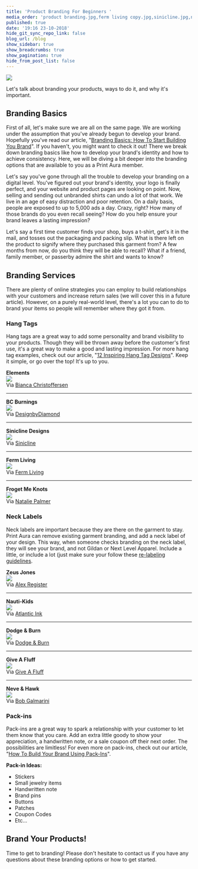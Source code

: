 ```yaml
---
title: 'Product Branding For Beginners '
media_order: 'product branding.jpg,ferm living copy.jpg,sinicline.jpg,neve hawk.png,BC Burnings.jpg,Zeus Jones.jpg,dodge and burn.jpg,give a fluff.jpg,atlantic ink.jpg,Elements.jpg,forget me knots.jpg'
published: true
date: '19:16 23-10-2018'
hide_git_sync_repo_link: false
blog_url: /blog
show_sidebar: true
show_breadcrumbs: true
show_pagination: true
hide_from_post_list: false
---
```


![](product%20branding.jpg)

Let's talk about branding your products, ways to do it, and why it's important.  

## Branding Basics 

First of all, let's make sure we are all on the same page. We are working under the assumption that you've already begun to develop your brand. Hopefully you've read our article, "[Branding Basics: How To Start Building You Brand](https://blog.printaura.com/blog/tutorials/branding-basics-how-to-start-building-your-brand)". If you haven't, you might want to check it out! There we break down branding basics like how to develop your brand's identity and how to achieve consistency. Here, we will be diving a bit deeper into the branding options that are available to you as a Print Aura member. 

Let's say you've gone through all the trouble to develop your branding on a digital level. You've figured out your brand's identity, your logo is finally perfect, and your website and product pages are looking on point. Now, selling and sending out unbranded shirts can undo a lot of that work. We live in an age of easy distraction and poor retention. On a daily basis, people are exposed to up to 5,000 ads a day. Crazy, right? How many of those brands do you even recall seeing? How do you help ensure your brand leaves a lasting impression?

Let's say a first time customer finds your shop, buys a t-shirt, get's it in the mail, and tosses out the packaging and packing slip. What is there left on the product to signify where they purchased this garment from? A few months from now, do you think they will be able to recall? What if a friend, family member, or passerby admire the shirt and wants to know? 

## Branding Services 

There are plenty of online strategies you can employ to build relationships with your customers and increase return sales (we will cover this in a future article). However, on a purely real-world level, there's a lot you can to do to brand your items so people will remember where they got it from. 

### Hang Tags 

Hang tags are a great way to add some personality and brand visibility to your products. Though they will be thrown away before the customer's first use, it's a great way to make a good and lasting impression. For more hang tag examples, check out our article, "[12 Inspiring Hang Tag Designs](https://blog.printaura.com/blog/blog-posts/12-inspiring-hang-tag-designs)". Keep it simple, or go over the top! It's up to you.

**Elements**<br>
![](Elements.jpg)<br>
Via [Bianca Christoffersen](https://www.behance.net/biancachristoffersen)

-----------------------------------

**BC Burnings**<br>
![](BC%20Burnings.jpg)<br>
Via [DesignbyDiamond](https://dribbble.com/DesignbyDiamond)

-----------------------------------

**Sinicline Designs**<br>
![](sinicline.jpg)<br>
Via [Sinicline](https://www.behance.net/sinicline) 

-----------------------------------

**Ferm Living**<br>
![](ferm%20living%20copy.jpg)<br>
Via [Ferm Living](http://blog.ferm-living.com/2010/01/new-hangtags-for-kids.html)

-----------------------------------

**Froget Me Knots**<br>
![](forget%20me%20knots.jpg)<br>
Via [Natalie Palmer](https://www.behance.net/natalielouisepalmer)

### Neck Labels 

Neck labels are important because they are there on the garment to stay. Print Aura can remove existing garment branding, and add a neck label of your design. This way, when someone checks branding on the neck label, they will see your brand, and not Gildan or Next Level Apparel. Include a little, or include a lot (just make sure your follow these [re-labeling guidelines](https://printaura.com/guide-legal-requirements-t-shirt-relabeling). 

**Zeus Jones**<br>
![](Zeus%20Jones.jpg)<br>
Via [Alex Register](https://dribbble.com/AlexRegister) 

-----------------------------------

**Nauti-Kids**<br>
![](atlantic%20ink.jpg)<br>
Via [Atlantic Ink](https://www.instagram.com/atlanticinkcrew/) 

-----------------------------------

**Dodge & Burn**<br>
![](dodge%20and%20burn.jpg)<br>
Via [Dodge & Burn](https://www.dodgeandburn.com/)

-----------------------------------

**Give A Fluff**<br>
![](give%20a%20fluff.jpg)<br>
Via [Give A Fluff](https://giveafluff.com/)

-----------------------------------

**Neve & Hawk**<br>
![](neve%20hawk.png)<br>
Via [Bob Galmarini](https://dribbble.com/bgalmar)

### Pack-ins

Pack-ins are a great way to spark a relationship with your customer to let them know that you care. Add an extra little goody to show your appreciation, a handwritten note, or a sale coupon off their next order. The possibilities are limitless! For even more on pack-ins, check out our article, "[How To Build Your Brand Using Pack-Ins](https://blog.printaura.com/blog/tutorials/how-to-build-your-brand-using-pack-ins)". 

**Pack-in Ideas:**

* Stickers 
* Small jewelry items 
* Handwritten note
* Brand pins 
* Buttons 
* Patches 
* Coupon Codes
* Etc...


## Brand Your Products!

Time to get to branding! Please don't hesitate to contact us if you have any questions about these branding options or how to get started. 

